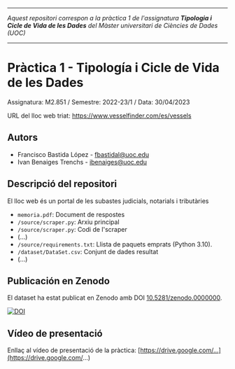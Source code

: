 ***
_Aquest repositori correspon a la pràctica 1 de l'assignatura **Tipologia i Cicle de Vida de les Dades** del Màster universitari de Ciències de Dades (UOC)_

***

# Pràctica 1 - Tipología i Cicle de Vida de les Dades

Assignatura: M2.851 / Semestre: 2022-23/1 / Data: 30/04/2023

URL del lloc web triat: https://www.vesselfinder.com/es/vessels

## Autors
  * Francisco Bastida López - [fbastidal@uoc.edu](fbastidal@uoc.edu)
  * Ivan Benaiges Trenchs - [ibenaiges@uoc.edu](ibenaiges@uoc.edu)

## Descripció del repositori
El lloc web és un portal de les subastes judicials, notarials i tributàries

  * `memoria.pdf`: Document de respostes
  * `/source/scraper.py`: Arxiu principal
  * `/source/scraper.py`: Codi de l'scraper
  * (...)
  * `/source/requirements.txt`: Llista de paquets emprats (Python 3.10).
  * `/dataset/DataSet.csv`: Conjunt de dades resultat
  * (...)

## Publicación en Zenodo
El dataset ha estat publicat en Zenodo amb  DOI [10.5281/zenodo.0000000](https://doi.org/10.5281/zenodo.0000000).

[![DOI](https://zenodo.org/badge/DOI/10.5281/zenodo.0000000.svg)](https://doi.org/10.5281/zenodo.0000000)

## Vídeo de presentació

Enllaç al vídeo de presentació de la pràctica:  [https://drive.google.com/...](https://drive.google.com/...)
